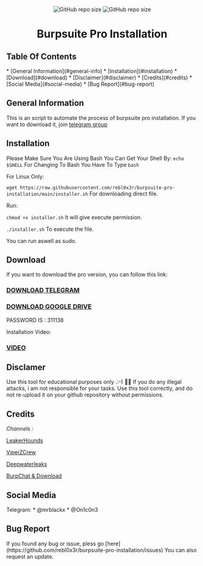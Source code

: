 <p align=center>
<img alt="GitHub repo size" src="https://img.shields.io/github/repo-size/rebl0x3r/burpsuite-pro-installation">
<img alt="GitHub repo size" src="https://img.shields.io/badge/version-1.4-brightgreen">

<h1 align=center>Burpsuite Pro Installation</h1>

<h2>Table Of Contents</h2>
* [General Information](#general-info)
* [Installation](#installation)
* [Download](#download)
* [Disclaimer](#disclaimer)
* [Credits](#credits)
* [Social Media](#social-media)
* [Bug Report](#bug-report)

<h2>General Information</h2>
  
  This is an script to automate the process of burpsuite pro installation.
  If you want to download it, join [telegram group](https://t.me/burp_chat/)

<h2>Installation</h2>

  Please Make Sure You Are Using Bash You Can Get Your Shell By:
  ```echo $SHELL```
  For Changing To Bash You Have To Type 
  ```bash```

  For Linux Only:
  
  ```wget https://raw.githubusercontent.com/rebl0x3r/burpsuite-pro-installation/main/installer.sh``` For downloading direct file.
  
  Run:
  
  ```chmod +x installer.sh``` It will give execute permission.
  
  ```./installer.sh``` To execute the file.
  
You can run aswell as sudo.

<h2>Download</h2>
  
  If you want to download the pro version, you can follow this link:
  ### [DOWNLOAD TELEGRAM](https://t.me/burp_chat/14634) ###
  
  ### [DOWNLOAD GOOGLE DRIVE](https://drive.google.com/file/d/1ziIQckepiyG43gVxjfCKKeQD8AmYaQ-c/view?usp=sharing) ###
  PASSWORD IS : 311138

  Installation Video:
  ### [VIDEO](https://www.youtube.com/watch?v=Zc_zcqK9Cl0) ###

<h2>Disclamer</h2>

  Use this tool for educational purposes only .:-) 🕵️‍♂️
  If you do any illegal attacks, i am not responsible for your tasks.
  Use this tool correctly, and do not re-upload it on your github repository without permissions.
  
<h2>Credits</h2>

_Channels :_ 


[LeakerHounds](https://t.me/LeakerHounds)

[ViperZCrew](https://t.me/ViperZCrew)
         
[Deepwaterleaks](https://t.me/deepwaterleaks2)

[BurpChat & Download](https://t.me/burp_chat/)
               
            
<h2>Social Media</h2>
Telegram:
* @mrblackx
* @On1c0n3



<h2>Bug Report</h2>
  If you found any bug or issue, pless go [here](https://github.com/rebl0x3r/burpsuite-pro-installation/issues)
  You can also request an update.
